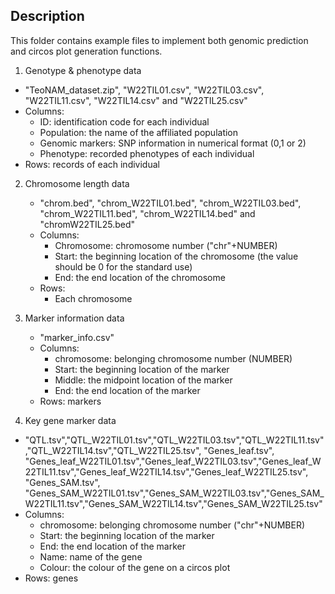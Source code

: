 ## Description
This folder contains example files to implement both genomic prediction and circos plot generation functions.

1. Genotype & phenotype data
  - "TeoNAM_dataset.zip", "W22TIL01.csv", "W22TIL03.csv", "W22TIL11.csv", "W22TIL14.csv" and "W22TIL25.csv"
  - Columns:
       - ID: identification code for each individual
       - Population: the name of the affiliated population
       - Genomic markers: SNP information in numerical format (0,1 or 2)
       - Phenotype: recorded phenotypes of each individual
 - Rows: records of each individual
   
2. Chromosome length data
   - "chrom.bed", "chrom_W22TIL01.bed", "chrom_W22TIL03.bed", "chrom_W22TIL11.bed", "chrom_W22TIL14.bed" and "chromW22TIL25.bed"
   - Columns:
      - Chromosome: chromosome number ("chr"+NUMBER)
      - Start: the beginning location of the chromosome (the value should be 0 for the standard use)
      - End: the end location of the chromosome
   - Rows:
      - Each chromosome
        
3. Marker information data
   - "marker_info.csv"
   - Columns:
       - chromosome: belonging chromosome number (NUMBER)
       - Start: the beginning location of the marker
       - Middle: the midpoint location of the marker
       - End: the end location of the marker
   - Rows: markers

 4. Key gene marker data
   - "QTL.tsv","QTL_W22TIL01.tsv","QTL_W22TIL03.tsv","QTL_W22TIL11.tsv","QTL_W22TIL14.tsv","QTL_W22TIL25.tsv", "Genes_leaf.tsv", "Genes_leaf_W22TIL01.tsv","Genes_leaf_W22TIL03.tsv","Genes_leaf_W22TIL11.tsv","Genes_leaf_W22TIL14.tsv","Genes_leaf_W22TIL25.tsv", "Genes_SAM.tsv", "Genes_SAM_W22TIL01.tsv","Genes_SAM_W22TIL03.tsv","Genes_SAM_W22TIL11.tsv","Genes_SAM_W22TIL14.tsv","Genes_SAM_W22TIL25.tsv"
   - Columns:
     - chromosome: belonging chromosome number ("chr"+NUMBER)
     - Start: the beginning location of the marker
     - End: the end location of the marker
     - Name: name of the gene
     - Colour: the colour of the gene on a circos plot
 - Rows: genes
